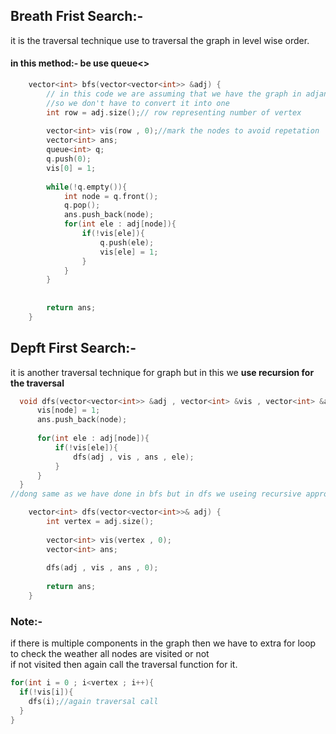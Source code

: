 ## Breath Frist Search:-
it is the traversal technique use to traversal the graph in level wise order.
#### in this method:- be use queue<>

```cpp
    vector<int> bfs(vector<vector<int>> &adj) {
        // in this code we are assuming that we have the graph in adjancency list format
        //so we don't have to convert it into one 
        int row = adj.size();// row representing number of vertex
        
        vector<int> vis(row , 0);//mark the nodes to avoid repetation
        vector<int> ans;
        queue<int> q;
        q.push(0);
        vis[0] = 1;
        
        while(!q.empty()){
            int node = q.front();
            q.pop();
            ans.push_back(node);
            for(int ele : adj[node]){
                if(!vis[ele]){
                    q.push(ele);
                    vis[ele] = 1;
                }
            }
        }
        
        
        return ans;
    }


```

## Depft First Search:-
it is another traversal technique for graph but in this we **use recursion for the traversal**

```cpp
  void dfs(vector<vector<int>> &adj , vector<int> &vis , vector<int> &ans , int node){//recursive function
      vis[node] = 1;
      ans.push_back(node);
      
      for(int ele : adj[node]){
          if(!vis[ele]){
              dfs(adj , vis , ans , ele);
          }
      }
  }
//dong same as we have done in bfs but in dfs we useing recursive approach instead of iterative

    vector<int> dfs(vector<vector<int>>& adj) {
        int vertex = adj.size();
        
        vector<int> vis(vertex , 0);
        vector<int> ans;
        
        dfs(adj , vis , ans , 0);
        
        return ans;
    }

```


### Note:- 
if there is multiple  components in the graph then we have to extra for loop to check the weather all nodes are visited or not   
if not visited then again call the traversal function for it.
```cpp
for(int i = 0 ; i<vertex ; i++){
  if(!vis[i]){
    dfs(i);//again traversal call
  }
}

```
